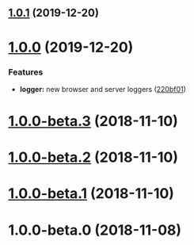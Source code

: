 ## [1.0.1](https://github.com/banejs/logger/compare/v1.0.0...v1.0.1) (2019-12-20)



# [1.0.0](https://github.com/banejs/logger/compare/v1.0.0-beta.3...v1.0.0) (2019-12-20)


### Features

* **logger:** new browser and server loggers ([220bf01](https://github.com/banejs/logger/commit/220bf01810bd381eae3f36ee604b35e17404885b))



# [1.0.0-beta.3](https://github.com/banejs/logger/compare/v1.0.0-beta.2...v1.0.0-beta.3) (2018-11-10)



# [1.0.0-beta.2](https://github.com/banejs/logger/compare/v1.0.0-beta.1...v1.0.0-beta.2) (2018-11-10)



# [1.0.0-beta.1](https://github.com/banejs/logger/compare/v1.0.0-beta.0...v1.0.0-beta.1) (2018-11-10)



# 1.0.0-beta.0 (2018-11-08)



